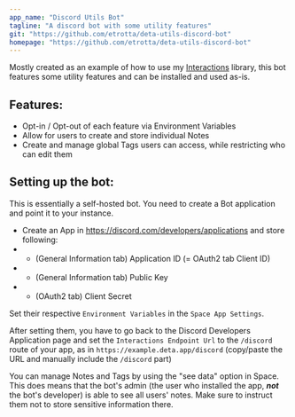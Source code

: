 ```yaml
---
app_name: "Discord Utils Bot"
tagline: "A discord bot with some utility features"
git: "https://github.com/etrotta/deta-utils-discord-bot"
homepage: "https://github.com/etrotta/deta-utils-discord-bot"
---
```


Mostly created as an example of how to use my [Interactions](https://github.com/etrotta/deta-discord-interactions) library, this bot features some utility features and can be installed and used as-is.
## Features:
- Opt-in / Opt-out of each feature via Environment Variables
- Allow for users to create and store individual Notes
- Create and manage global Tags users can access, while restricting who can edit them

## Setting up the bot:
This is essentially a self-hosted bot. You need to create a Bot application and point it to your instance.
- Create an App in https://discord.com/developers/applications and store following:
- - (General Information tab) Application ID 
  (= OAuth2 tab Client ID)
- - (General Information tab) Public Key
- - (OAuth2 tab) Client Secret

Set their respective `Environment Variables` in the `Space App Settings`.

After setting them, you have to go back to the Discord Developers Application page and set the `Interactions Endpoint Url` to the `/discord` route of your app, as in `https://example.deta.app/discord`
(copy/paste the URL and manually include the `/discord` part)

You can manage Notes and Tags by using the "see data" option in Space.
This does means that the bot's admin (the user who installed the app, ***not*** the bot's developer) is able to see all users' notes. Make sure to instruct them not to store sensitive information there.
